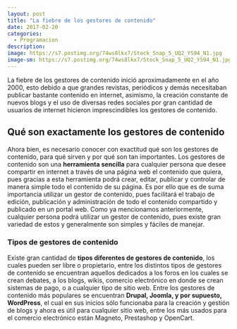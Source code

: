 ```yaml
---
layout: post
title: "La fiebre de los gestores de contenido"
date: 2017-02-20
categories:
  - Programacion
description: 
image: https://s7.postimg.org/74ws8lkx7/Stock_Snap_5_UQ2_YS94_N1.jpg
image-sm: https://s7.postimg.org/74ws8lkx7/Stock_Snap_5_UQ2_YS94_N1.jpg
---
```

<p>La fiebre de los gestores de contenido inició aproximadamente en el año 2000, esto debido a que grandes revistas, periódicos y demás necesitaban publicar bastante contenido en internet, asimismo, la creación constante de nuevos blogs y el uso de diversas redes sociales por gran cantidad de usuarios de internet hicieron imprescindibles los gestores de contenido. </p>
<h2>Qué son exactamente los gestores de contenido</h2>
Ahora bien, es necesario conocer con exactitud qué son los gestores de contenido, para qué sirven y por qué son tan importantes. 
Los gestores de contenido son una <strong>herramienta sencilla</strong> para cualquier persona que desee compartir en internet a través de una página web el contenido que quiera, pues gracias a esta herramienta podrá crear, editar, publicar y controlar de manera simple todo el contenido de su página. 
Es por ello que es de suma importancia utilizar un gestor de contenido, pues facilitará el trabajo de edición, publicación y administración de todo el contenido compartido y publicado en un portal web. Como ya mencionamos anteriormente, cualquier persona podrá utilizar un gestor de contenido, pues existe gran variedad de estos y generalmente son simples y fáciles de manejar.
<h3>Tipos de gestores de contenido </h3>
Existe gran cantidad de <strong>tipos diferentes de gestores de contenido</strong>, los cuales pueden ser libre o propietario, entre los distintos tipos de gestores de contenido se encuentran aquellos dedicados a los foros en los cuales se crean debates, a los blogs, wikis, comercio electrónico en donde se crean sistemas de pago, o a cualquier tipo de sitio web.
Entre los gestores de contenido más populares se encuentran <strong>Drupal, Joomla, y por supuesto, WordPress</strong>, el cual en sus inicios sólo funcionaba para la creación y gestión de blogs y ahora es útil para cualquier sitio web, entre los más usados para el comercio electrónico están Magneto, Prestashop y OpenCart.
